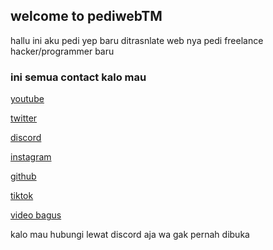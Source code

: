 ## welcome to pediwebTM

hallu ini aku pedi yep baru ditrasnlate web nya
pedi freelance hacker/programmer baru

### ini semua contact kalo mau
[youtube](https://www.youtube.com/channel/UCI1rfwEDn5ykfczmWVlox0w)           

[twitter](https://twitter.com/ped1kun)

[discord](https://discord.gg/QjJXD2qRRz)

[instagram](https://www.instagram.com/pedi.id/)

[github](https://github.com/pedikun)

[tiktok](https://www.tiktok.com/@ped1kun)

[video bagus](https://www.youtube.com/watch?v=nvlxPoD9lwE)

kalo mau hubungi lewat discord aja wa gak pernah dibuka
